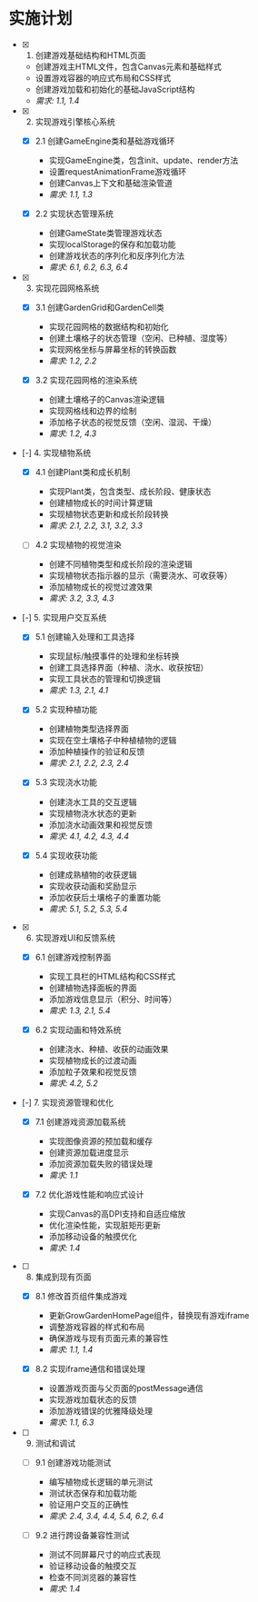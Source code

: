 # 实施计划

- [x] 1. 创建游戏基础结构和HTML页面





  - 创建游戏主HTML文件，包含Canvas元素和基础样式
  - 设置游戏容器的响应式布局和CSS样式
  - 创建游戏加载和初始化的基础JavaScript结构
  - _需求: 1.1, 1.4_

- [x] 2. 实现游戏引擎核心系统







  - [x] 2.1 创建GameEngine类和基础游戏循环


    - 实现GameEngine类，包含init、update、render方法
    - 设置requestAnimationFrame游戏循环
    - 创建Canvas上下文和基础渲染管道
    - _需求: 1.1, 1.3_



  - [x] 2.2 实现状态管理系统




    - 创建GameState类管理游戏状态
    - 实现localStorage的保存和加载功能
    - 创建游戏状态的序列化和反序列化方法
    - _需求: 6.1, 6.2, 6.3, 6.4_

- [x] 3. 实现花园网格系统






  - [x] 3.1 创建GardenGrid和GardenCell类


    - 实现花园网格的数据结构和初始化
    - 创建土壤格子的状态管理（空闲、已种植、湿度等）
    - 实现网格坐标与屏幕坐标的转换函数
    - _需求: 1.2, 2.2_



  - [x] 3.2 实现花园网格的渲染系统




    - 创建土壤格子的Canvas渲染逻辑
    - 实现网格线和边界的绘制
    - 添加格子状态的视觉反馈（空闲、湿润、干燥）
    - _需求: 1.2, 4.3_

- [-] 4. 实现植物系统




  - [x] 4.1 创建Plant类和成长机制


    - 实现Plant类，包含类型、成长阶段、健康状态
    - 创建植物成长的时间计算逻辑
    - 实现植物状态更新和成长阶段转换
    - _需求: 2.1, 2.2, 3.1, 3.2, 3.3_

  - [ ] 4.2 实现植物的视觉渲染


    - 创建不同植物类型和成长阶段的渲染逻辑
    - 实现植物状态指示器的显示（需要浇水、可收获等）
    - 添加植物成长的视觉过渡效果
    - _需求: 3.2, 3.3, 4.3_

- [-] 5. 实现用户交互系统




  - [x] 5.1 创建输入处理和工具选择


    - 实现鼠标/触摸事件的处理和坐标转换
    - 创建工具选择界面（种植、浇水、收获按钮）
    - 实现工具状态的管理和切换逻辑
    - _需求: 1.3, 2.1, 4.1_

  - [x] 5.2 实现种植功能


    - 创建植物类型选择界面
    - 实现在空土壤格子中种植植物的逻辑
    - 添加种植操作的验证和反馈
    - _需求: 2.1, 2.2, 2.3, 2.4_

  - [x] 5.3 实现浇水功能


    - 创建浇水工具的交互逻辑
    - 实现植物浇水状态的更新
    - 添加浇水动画效果和视觉反馈
    - _需求: 4.1, 4.2, 4.3, 4.4_

  - [x] 5.4 实现收获功能




    - 创建成熟植物的收获逻辑
    - 实现收获动画和奖励显示
    - 添加收获后土壤格子的重置功能
    - _需求: 5.1, 5.2, 5.3, 5.4_

- [x] 6. 实现游戏UI和反馈系统





  - [x] 6.1 创建游戏控制界面


    - 实现工具栏的HTML结构和CSS样式
    - 创建植物选择面板的界面
    - 添加游戏信息显示（积分、时间等）
    - _需求: 1.3, 2.1, 5.4_

  - [x] 6.2 实现动画和特效系统


    - 创建浇水、种植、收获的动画效果
    - 实现植物成长的过渡动画
    - 添加粒子效果和视觉反馈
    - _需求: 4.2, 5.2_

- [-] 7. 实现资源管理和优化



  - [x] 7.1 创建游戏资源加载系统


    - 实现图像资源的预加载和缓存
    - 创建资源加载进度显示
    - 添加资源加载失败的错误处理
    - _需求: 1.1_

  - [x] 7.2 优化游戏性能和响应式设计


    - 实现Canvas的高DPI支持和自适应缩放
    - 优化渲染性能，实现脏矩形更新
    - 添加移动设备的触摸优化
    - _需求: 1.4_

- [ ] 8. 集成到现有页面





  - [x] 8.1 修改首页组件集成游戏


    - 更新GrowGardenHomePage组件，替换现有游戏iframe
    - 调整游戏容器的样式和布局
    - 确保游戏与现有页面元素的兼容性
    - _需求: 1.1, 1.4_

  - [x] 8.2 实现iframe通信和错误处理




    - 设置游戏页面与父页面的postMessage通信
    - 实现游戏加载状态的反馈
    - 添加游戏错误的优雅降级处理
    - _需求: 1.1, 6.3_

- [ ] 9. 测试和调试
  - [ ] 9.1 创建游戏功能测试
    - 编写植物成长逻辑的单元测试
    - 测试状态保存和加载功能
    - 验证用户交互的正确性
    - _需求: 2.4, 3.4, 4.4, 5.4, 6.2, 6.4_

  - [ ] 9.2 进行跨设备兼容性测试
    - 测试不同屏幕尺寸的响应式表现
    - 验证移动设备的触摸交互
    - 检查不同浏览器的兼容性
    - _需求: 1.4_